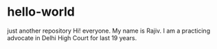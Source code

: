 # hello-world
just another repository
Hi! everyone. My name is Rajiv.
I am a practicing advocate in Delhi High Court for last 19 years.
